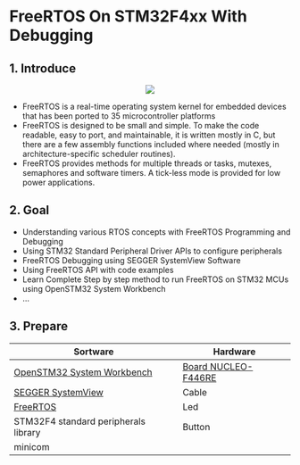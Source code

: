 <h1> FreeRTOS On STM32F4xx With Debugging </h1>

## 1. Introduce
<p align="center"> <img src="https://user-images.githubusercontent.com/32474027/105848287-1c024f00-6022-11eb-8a6f-6bdae761b44d.jpg" /> </p>

- FreeRTOS is a real-time operating system kernel for embedded devices that has been ported to 35 microcontroller platforms
- FreeRTOS is designed to be small and simple. To make the code readable, easy to port, and maintainable, it is written mostly in C, but there are a few assembly functions included where needed (mostly in architecture-specific scheduler routines).
- FreeRTOS provides methods for multiple threads or tasks, mutexes, semaphores and software timers. A tick-less mode is provided for low power applications.

## 2. Goal
- Understanding various RTOS concepts with FreeRTOS Programming and Debugging
- Using STM32 Standard Peripheral Driver APIs to configure peripherals
- FreeRTOS Debugging using SEGGER SystemView Software
- Using FreeRTOS API with code examples
- Learn Complete Step by step method to run FreeRTOS on STM32 MCUs using OpenSTM32 System Workbench
- ...

## 3. Prepare

| Sortware              | Hardware               |       
|-----------------------|------------------------|
| [OpenSTM32 System Workbench](https://www.openstm32.org/Installing%2BSystem%2BWorkbench%2Bfor%2BSTM32%2Bfrom%2BEclipse)   | [Board NUCLEO-F446RE](https://www.st.com/en/evaluation-tools/nucleo-f446re.html) |
| [SEGGER SystemView](https://www.segger.com/downloads/systemview/)  | Cable |
| [FreeRTOS](https://sourceforge.net/projects/freertos/files/FreeRTOS/) | Led |
| STM32F4 standard peripherals library | Button |
| minicom |

 

